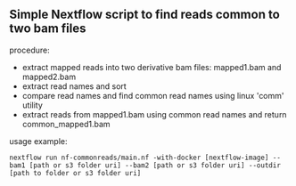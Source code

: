 ## Simple Nextflow script to find reads common to two bam files ##

procedure:  

* extract mapped reads into two derivative bam files: mapped1.bam and mapped2.bam
* extract read names and sort
* compare read names and find common read names using linux 'comm' utility
* extract reads from mapped1.bam using common read names and return common_mapped1.bam

usage example:
```
nextflow run nf-commonreads/main.nf -with-docker [nextflow-image] --bam1 [path or s3 folder uri] --bam2 [path or s3 folder uri] --outdir [path to folder or s3 folder uri]
```

